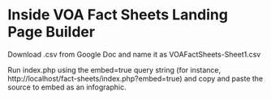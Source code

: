 # Inside VOA Fact Sheets Landing Page Builder

Download .csv from Google Doc and name it as VOAFactSheets-Sheet1.csv

Run index.php using the embed=true query string (for instance, http://localhost/fact-sheets/index.php?embed=true) and copy and paste the source to embed as an infographic.
